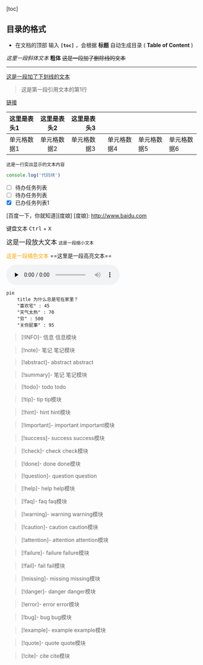 [toc]
## 目录的格式
 - 在文档的顶部 输入 **`[toc]`** ，会根据 **标题** 自动生成目录 ( **Table of Content** )

*这里一段斜体文本*
**粗体**
~~这是一段加了删除线的文本~~
***
<u>这是一段加了下划线的文本</u>

>这是第一段引用文本的第1行

[链接](链接地址 "提示信息文本")

| 这里是表头1 | 这里是表头2 | 这里是表头3 |     |        |        |        |
| :----- | :----: | -----: | --- | ------ | ------ | ------ |
| 单元格数据1 | 单元格数据2 | 单元格数据3 |     | 单元格数据4 | 单元格数据5 | 单元格数据6 |
`这是一行突出显示的文本内容`

```JAVASCRIPT
console.log('代码块')
```

- [ ] 待办任务列表
- [ ] 待办任务列表
 - [x] 已办任务列表1

<!-- 这里是注释的内容 -->

[百度一下，你就知道][度娘]
[度娘]: http://www.baidu.com

<kbd>键盘文本</kbd>
<kbd>Ctrl</kbd> + <kbd>X</kbd>

<big>这是一段放大文本</big>
<small>这是一段缩小文本</small>

<font color=orange>这是一段橘色文本</font>
==这里是一段高亮文本==


<audio controls="controls" preload="none" src="https://www.ldoceonline.com/media/english/exaProns/p008-001803372.mp3?version=1.2.30"></audio>
```mermaid
pie 
	title 为什么总是宅在家里？ 
	"喜欢宅" : 45 
	"天气太热" : 70 
	"穷" : 500 
	"关你屁事" : 95
```

> [!INFO]- 信息
> 信息模块

> [!note]-  笔记
>  笔记模块

> [!abstract]-  abstract
>  abstract

> [!summary]-  笔记
>  笔记模块

> [!todo]-  todo
>  todo

> [!tip]-  tip
>  tip模块

> [!hint]-  hint
>  hint模块

> [!important]-  important
>  important模块

> [!success]-  success
>  success模块

> [!check]-  check
> check模块

> [!done]-  done
> done模块

> [!question]-  question
> question

> [!help]-  help
> help模块

> [!faq]-  faq
> faq模块

> [!warning]-  warning
> warning模块

> [!caution]-  caution
> caution模块

> [!attention]-  attention
> attention模块

> [!failure]-  failure
> failure模块

> [!fail]-  fail
> fail模块

> [!missing]-  missing
> missing模块

> [!danger]-  danger
> danger模块

> [!error]-  error
> error模块

> [!bug]-  bug
> bug模块

> [!example]-  example
> example模块

> [!quote]-  quote
> quote模块

> [!cite]-  cite
> cite模块

